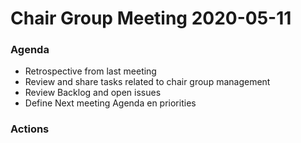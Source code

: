 # Chair Group Meeting 2020-05-11

### Agenda
 - Retrospective from last meeting 
 - Review and share tasks related to chair group management  
 - Review Backlog and open issues 
 - Define Next meeting Agenda en priorities
 
### Actions
